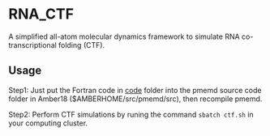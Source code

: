 # RNA_CTF
A simplified all-atom molecular dynamics framework to simulate RNA co-transcriptional folding (CTF).

## Usage
Step1: Just put the Fortran code in [code](https://github.com/PengTao-HUST/CotranslationalProteinFoldingSimulations/tree/master/code) folder into the pmemd source code folder in Amber18 ($AMBERHOME/src/pmemd/src), then recompile pmemd.

Step2: Perform CTF simulations by runing the command `sbatch ctf.sh` in your computing cluster.
